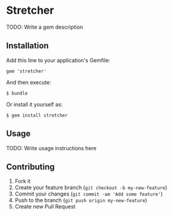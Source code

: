 # Stretcher

TODO: Write a gem description

## Installation

Add this line to your application's Gemfile:

    gem 'stretcher'

And then execute:

    $ bundle

Or install it yourself as:

    $ gem install stretcher

## Usage

TODO: Write usage instructions here

## Contributing

1. Fork it
2. Create your feature branch (`git checkout -b my-new-feature`)
3. Commit your changes (`git commit -am 'Add some feature'`)
4. Push to the branch (`git push origin my-new-feature`)
5. Create new Pull Request
